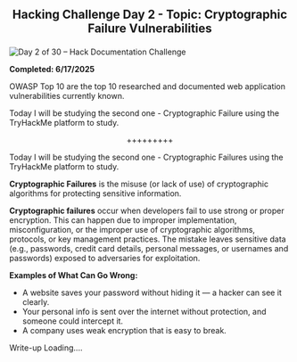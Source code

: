 **<p align="center">Hacking Challenge Day 2 - Topic: Cryptographic Failure Vulnerabilities</p>**
---
![Day 2 of 30 – Hack Documentation Challenge](https://img.shields.io/badge/Day%202%20of%2030-Hack%20Documentation%20Challenge-crimson?style=for-the-badge&logo=tryhackme)

**Completed: 6/17/2025**

OWASP Top 10 are the top 10 researched and documented web application vulnerabilities currently known.

Today I will be studying the second one - Cryptographic Failure using the TryHackMe platform to study.

<p align="center">+++++++++</p>

Today I will be studying the second one - Cryptographic Failures using the TryHackMe
platform to study.

**Cryptographic Failures** is the misuse (or lack of use) of cryptographic algorithms for protecting sensitive information.

**Cryptographic failures** occur when developers fail to use strong or proper encryption. This can happen due to improper implementation, misconfiguration, or the improper use of cryptographic algorithms, protocols, or key management practices. The mistake leaves sensitive data (e.g., passwords, credit card details, personal messages, or usernames and passwords) exposed to adversaries for exploitation.

**Examples of What Can Go Wrong:**
- A website saves your password without hiding it — a hacker can see it clearly.
- Your personal info is sent over the internet without protection, and someone could intercept it.
- A company uses weak encryption that is easy to break.


Write-up Loading....
